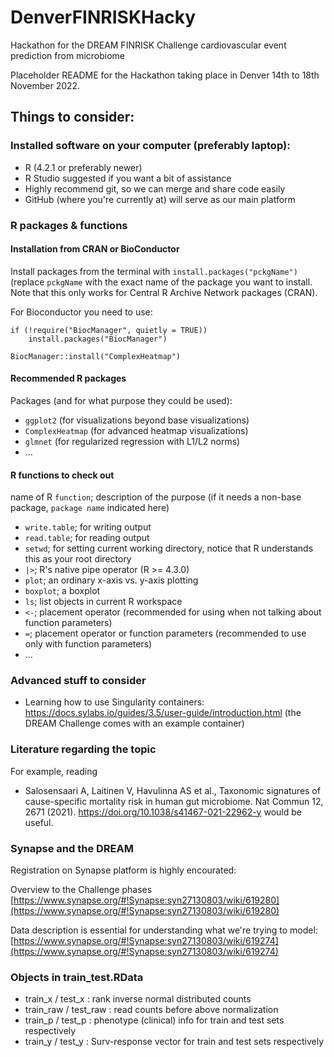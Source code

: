 # DenverFINRISKHacky
Hackathon for the DREAM FINRISK Challenge cardiovascular event prediction from microbiome 

Placeholder README for the Hackathon taking place in Denver 14th to 18th November 2022.

## Things to consider:

### Installed software on your computer (preferably laptop):

- R (4.2.1 or preferably newer)
- R Studio suggested if you want a bit of assistance
- Highly recommend git, so we can merge and share code easily
- GitHub (where you're currently at) will serve as our main platform

### R packages & functions

#### Installation from CRAN or BioConductor

Install packages from the terminal with `install.packages("pckgName")` (replace `pckgName` with the exact name of the package you want to install.
Note that this only works for Central R Archive Network packages (CRAN). 

For Bioconductor you need to use:
```
if (!require("BiocManager", quietly = TRUE))
    install.packages("BiocManager")

BiocManager::install("ComplexHeatmap")
```

#### Recommended R packages

Packages (and for what purpose they could be used):

- `ggplot2` (for visualizations beyond base visualizations)
- `ComplexHeatmap` (for advanced heatmap visualizations)
- `glmnet` (for regularized regression with L1/L2 norms)
- ...

#### R functions to check out

name of R `function`; description of the purpose (if it needs a non-base package, `package name` indicated here)

- `write.table`; for writing output
- `read.table`; for reading output
- `setwd`; for setting current working directory, notice that R understands this as your root directory
- `|>`; R's native pipe operator (R >= 4.3.0)
- `plot`; an ordinary x-axis vs. y-axis plotting
- `boxplot`; a boxplot
- `ls`; list objects in current R workspace
- `<-`; placement operator (recommended for using when not talking about function parameters)
- `=`; placement operator or function parameters (recommended to use only with function parameters)
- ... 

### Advanced stuff to consider

- Learning how to use Singularity containers: https://docs.sylabs.io/guides/3.5/user-guide/introduction.html (the DREAM Challenge comes with an example container)


### Literature regarding the topic
For example, reading 
- Salosensaari A, Laitinen V, Havulinna AS et al., Taxonomic signatures of cause-specific mortality risk in human gut microbiome. Nat Commun 12, 2671 (2021). https://doi.org/10.1038/s41467-021-22962-y 
would be useful.


### Synapse and the DREAM

Registration on Synapse platform is highly encourated:


Overview to the Challenge phases
[https://www.synapse.org/#!Synapse:syn27130803/wiki/619280](https://www.synapse.org/#!Synapse:syn27130803/wiki/619280)

Data description is essential for understanding what we're trying to model:
[https://www.synapse.org/#!Synapse:syn27130803/wiki/619274](https://www.synapse.org/#!Synapse:syn27130803/wiki/619274)

### Objects in train_test.RData

- train_x / test_x : rank inverse normal distributed counts
- train_raw / test_raw : read counts before above normalization
- train_p / test_p : phenotype (clinical) info for train and test sets respectively
- train_y / test_y : Surv-response vector for train and test sets respectively 
